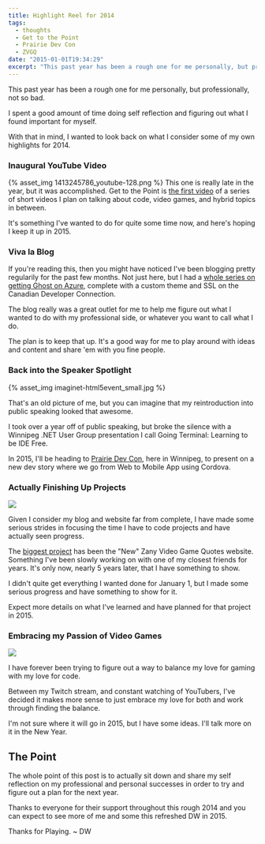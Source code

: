 ```yaml
---
title: Highlight Reel for 2014
tags:
  - thoughts
  - Get to the Point
  - Prairie Dev Con
  - ZVGQ
date: "2015-01-01T19:34:29"
excerpt: "This past year has been a rough one for me personally, but professionally, not so bad."
---
```


[1]: newzvgqtitle.PNG
[2]: html5-controller.png

This past year has been a rough one for me personally, but professionally, not so bad. 

I spent a good amount of time doing self reflection and figuring out what I found important for myself.

With that in mind, I wanted to look back on what I consider some of my own highlights for 2014.

### Inaugural YouTube Video

{% asset_img 1413245786_youtube-128.png %}
This one is really late in the year, but it was accomplished. Get to the Point is [the first video](http://youtu.be/M5OQchl9bQA) of a series of short videos I plan on talking about code, video games, and hybrid topics in between.

It's something I've wanted to do for quite some time now, and here's hoping I keep it up in 2015.

### Viva la Blog

If you're reading this, then you might have noticed I've been blogging pretty regularily for the past few months. Not just here, but I had a [whole series on getting Ghost on Azure](http://d.wes.st/1yroBzI), complete with a custom theme and SSL on the Canadian Developer Connection.

The blog really was a great outlet for me to help me figure out what I wanted to do with my professional side, or whatever you want to call what I do.

The plan is to keep that up. It's a good way for me to play around with ideas and content and share 'em with you fine people.

### Back into the Speaker Spotlight

{% asset_img imaginet-html5event_small.jpg %}

That's an old picture of me, but you can imagine that my reintroduction into public speaking looked that awesome.

I took over a year off of public speaking, but broke the silence with a Winnipeg .NET User Group presentation I call Going Terminal: Learning to be IDE Free.

In 2015, I'll be heading to [Prairie Dev Con](http://www.prairiedevcon.com/), here in Winnipeg, to present on a new dev story where we go from Web to Mobile App using Cordova.

### Actually Finishing Up Projects

![][1]

Given I consider my blog and website far from complete, I have made some serious strides in focusing the time I have to code projects and have actually seen progress.

The [biggest project](https://github.com/zvgq/zvgq) has been the "New" Zany Video Game Quotes website. Something I've been slowly working on with one of my closest friends for years. It's only now, nearly 5 years later, that I have something to show.

I didn't quite get everything I wanted done for January 1, but I made some serious progress and have something to show for it.

Expect more details on what I've learned and have planned for that project in 2015.

### Embracing my Passion of Video Games

![][2]

I have forever been trying to figure out a way to balance my love for gaming with my love for code.

Between my Twitch stream, and constant watching of YouTubers, I've decided it makes more sense to just embrace my love for both and work through finding the balance.

I'm not sure where it will go in 2015, but I have some ideas. I'll talk more on it in the New Year.

## The Point

The whole point of this post is to actually sit down and share my self reflection on my professional and personal successes in order to try and figure out a plan for the next year.

Thanks to everyone for their support throughout this rough 2014 and you can expect to see more of me and some this refreshed DW in 2015.

Thanks for Playing. ~ DW